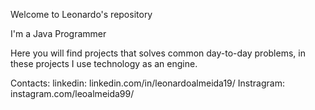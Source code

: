 Welcome to Leonardo's repository

I'm a Java Programmer

Here you will find projects that solves common day-to-day problems, in these projects I use technology as an engine.

Contacts:
linkedin: linkedin.com/in/leonardoalmeida19/
Instragram: instagram.com/leoalmeida99/

